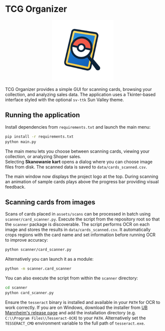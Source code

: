 # TCG Organizer

<p align="center">
  <img src="assets/logo.png" alt="TCG Organizer Logo" width="200" />
</p>

TCG Organizer provides a simple GUI for scanning cards, browsing your collection, and analyzing sales data. The application uses a Tkinter-based interface styled with the optional `sv-ttk` Sun Valley theme.

## Running the application

Install dependencies from `requirements.txt` and launch the main menu:

```bash
pip install -r requirements.txt
python main.py
```

The main menu lets you choose between scanning cards, viewing your collection, or analyzing Shoper sales.  
Selecting **Skanowanie kart** opens a dialog where you can choose image files from disk. The scanned data
is saved to `data/cards_scanned.csv`.

The main window now displays the project logo at the top. During scanning an
animation of sample cards plays above the progress bar providing visual
feedback.

## Scanning cards from images

Scans of cards placed in `assets/scans` can be processed in batch using
`scanner/card_scanner.py`. Execute the script from the repository root so that
the ``scanner`` package is discoverable. The script performs OCR on each image
and stores the results in `data/cards_scanned.csv`. It automatically crops
regions with the card name and set information before running OCR to improve
accuracy:

```bash
python scanner/card_scanner.py
```

Alternatively you can launch it as a module:

```bash
python -m scanner.card_scanner
```

You can also execute the script from within the ``scanner`` directory:

```bash
cd scanner
python card_scanner.py
```

Ensure the `tesseract` binary is installed and available in your `PATH` for OCR
to work correctly. If you are on Windows, download the installer from
[UB Mannheim's release page](https://github.com/UB-Mannheim/tesseract/wiki) and
add the installation directory (e.g. `C:\\Program Files\\Tesseract-OCR`) to
your `PATH`. Alternatively set the `TESSERACT_CMD` environment variable to the
full path of `tesseract.exe`.
